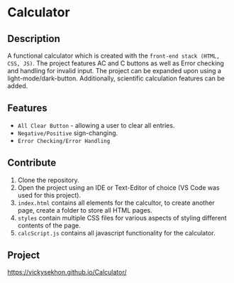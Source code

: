 # Calculator 

## Description 
A functional calculator which is created with the ```front-end stack (HTML, CSS, JS)```. The project features AC and C buttons as well as Error checking and handling for invalid input. The project can be expanded upon using a light-mode/dark-button. Additionally, scientific calculation features can be added. 

## Features
- ```All Clear Button``` - allowing a user to clear all entries.
- ```Negative/Positive``` sign-changing.
- ```Error Checking/Error Handling``` 

## Contribute 
1. Clone the repository.
2. Open the project using an IDE or Text-Editor of choice (VS Code was used for this project).
3. ```index.html``` contains all elements for the calcultor, to create another page, create a folder to store all HTML pages.
4. ```styles``` contain multiple CSS files for various aspects of styling different contents of the page.
5. ```calcScript.js``` contains all javascript functionality for the calculator. 

## Project
https://vickysekhon.github.io/Calculator/
